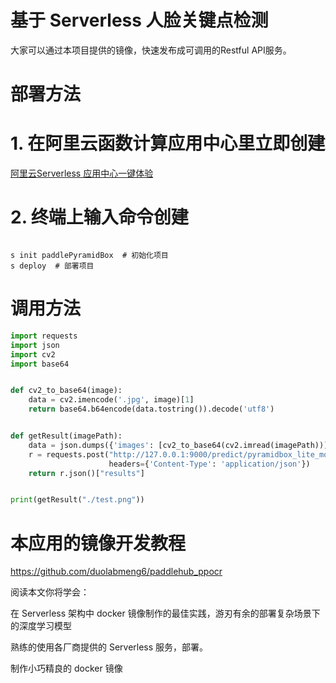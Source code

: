 # 基于 Serverless 人脸关键点检测

大家可以通过本项目提供的镜像，快速发布成可调用的Restful API服务。

# 部署方法

# 1. 在阿里云函数计算应用中心里立即创建

[阿里云Serverless 应用中心一键体验 ](https://fcnext.console.aliyun.com/applications/create?template=paddlePyramidBox)


# 2. 终端上输入命令创建

```shell

s init paddlePyramidBox  # 初始化项目
s deploy  # 部署项目

```

# 调用方法

```python
import requests
import json
import cv2
import base64


def cv2_to_base64(image):
    data = cv2.imencode('.jpg', image)[1]
    return base64.b64encode(data.tostring()).decode('utf8')


def getResult(imagePath):
    data = json.dumps({'images': [cv2_to_base64(cv2.imread(imagePath))]})
    r = requests.post("http://127.0.0.1:9000/predict/pyramidbox_lite_mobile", data=data,
                      headers={'Content-Type': 'application/json'})
    return r.json()["results"]


print(getResult("./test.png"))
```



# 本应用的镜像开发教程

https://github.com/duolabmeng6/paddlehub_ppocr

阅读本文你将学会：

在 Serverless 架构中 docker 镜像制作的最佳实践，游刃有余的部署复杂场景下的深度学习模型

熟练的使用各厂商提供的 Serverless 服务，部署。

制作小巧精良的 docker 镜像
